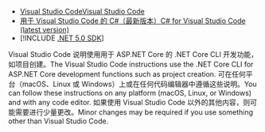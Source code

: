 * [<span data-ttu-id="f07cf-101">Visual Studio Code</span><span class="sxs-lookup"><span data-stu-id="f07cf-101">Visual Studio Code</span></span>](https://code.visualstudio.com/download)
* [<span data-ttu-id="f07cf-102">用于 Visual Studio Code 的 C#（最新版本）</span><span class="sxs-lookup"><span data-stu-id="f07cf-102">C# for Visual Studio Code (latest version)</span></span>](https://marketplace.visualstudio.com/items?itemName=ms-dotnettools.csharp)
* [!INCLUDE [.NET 5.0 SDK](~/includes/5.0-SDK.md)]

<span data-ttu-id="f07cf-103">Visual Studio Code 说明使用用于 ASP.NET Core 的 .NET Core CLI 开发功能，如项目创建。</span><span class="sxs-lookup"><span data-stu-id="f07cf-103">The Visual Studio Code instructions use the .NET Core CLI for ASP.NET Core development functions such as project creation.</span></span> <span data-ttu-id="f07cf-104">可在任何平台（macOS、Linux 或 Windows）上或在任何代码编辑器中遵循这些说明。</span><span class="sxs-lookup"><span data-stu-id="f07cf-104">You can follow these instructions on any platform (macOS, Linux, or Windows) and with any code editor.</span></span> <span data-ttu-id="f07cf-105">如果使用 Visual Studio Code 以外的其他内容，则可能需要进行少量更改。</span><span class="sxs-lookup"><span data-stu-id="f07cf-105">Minor changes may be required if you use something other than Visual Studio Code.</span></span>
